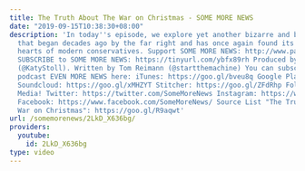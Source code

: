 ```yaml
---
title: The Truth About The War on Christmas - SOME MORE NEWS
date: "2019-09-15T10:38:30+08:00"
description: 'In today''s episode, we explore yet another bizarre and baseless conspiracy
  that began decades ago by the far right and has once again found its place in the
  hearts of modern conservatives. Support SOME MORE NEWS: http://www.patreon.com/SomeMoreNews
  SUBSCRIBE to SOME MORE NEWS: https://tinyurl.com/ybfx89rh Produced by Katy Stoll
  (@KatyStoll). Written by Tom Reimann (@startthemachine) You can subscribe to our
  podcast EVEN MORE NEWS here: iTunes: https://goo.gl/bveu8q Google Play: https://goo.gl/zpnhN9
  Soundcloud: https://goo.gl/xMHZYT Stitcher: https://goo.gl/ZFdRhp Follow us on social
  Media! Twitter: https://twitter.com/SomeMoreNews Instagram: https://www.instagram.com/SomeMoreNews/
  Facebook: https://www.facebook.com/SomeMoreNews/ Source List "The Truth About The
  War on Christmas": https://goo.gl/R9aqwt'
url: /somemorenews/2LkD_X636bg/
providers:
  youtube:
    id: 2LkD_X636bg
type: video
---
```

